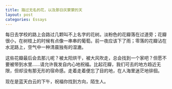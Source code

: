 ```yaml
---
title: 路过无名的花，以及那日灰蒙蒙的天
layout: post
categories: Essays
---
```

每日去学校的路上会路过几颗叫不上名字的花树。淡粉色的花瓣落在过道旁；花瓣很小，在树枝上的时候有点像一串串的葡萄。前一夜应该下了雨；零落的花瓣沾在水泥路上，空气中一种清晨独有的湿漉。

这些花瓣最后会去那儿呢？被太阳烘干，被大风吹走，总会找到一个家吧？但愿不要被带到水里……请允许我发自内心地祝福。比起花瓣，我们可去的地方趋近无限，但却没有那无形的宿命感。走着走着便忘了目的地，在人海里迷茫地徘徊。

现在是蓝天白云的下午，祝福你找到方向，陌生人。